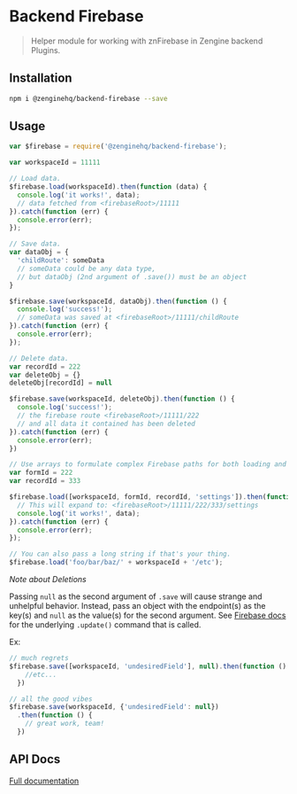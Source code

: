 # Backend Firebase

> Helper module for working with znFirebase in Zengine backend Plugins.

## Installation

```bash
npm i @zenginehq/backend-firebase --save
```

## Usage

```js
var $firebase = require('@zenginehq/backend-firebase');

var workspaceId = 11111

// Load data.
$firebase.load(workspaceId).then(function (data) {
  console.log('it works!', data);
  // data fetched from <firebaseRoot>/11111
}).catch(function (err) {
  console.error(err);
});

// Save data.
var dataObj = {
  'childRoute': someData
  // someData could be any data type,
  // but dataObj (2nd argument of .save()) must be an object
}

$firebase.save(workspaceId, dataObj).then(function () {
  console.log('success!');
  // someData was saved at <firebaseRoot>/11111/childRoute
}).catch(function (err) {
  console.error(err);
});

// Delete data.
var recordId = 222
var deleteObj = {}
deleteObj[recordId] = null

$firebase.save(workspaceId, deleteObj).then(function () {
  console.log('success!');
  // the firebase route <firebaseRoot>/11111/222
  // and all data it contained has been deleted
}).catch(function (err) {
  console.error(err);
})

// Use arrays to formulate complex Firebase paths for both loading and saving.
var formId = 222
var recordId = 333

$firebase.load([workspaceId, formId, recordId, 'settings']).then(function (data) {
  // This will expand to: <firebaseRoot>/11111/222/333/settings
  console.log('it works!', data);
}).catch(function (err) {
  console.error(err);
});

// You can also pass a long string if that's your thing.
$firebase.load('foo/bar/baz/' + workspaceId + '/etc');
```

_Note about Deletions_

Passing `null` as the second argument of `.save` will cause strange and unhelpful behavior.
Instead, pass an object with the endpoint(s) as the key(s) and `null` as the value(s) for the second argument.
See [Firebase docs](https://www.firebase.com/docs/web/api/firebase/update.html) for the underlying `.update()` command that is called.

Ex:
```js
// much regrets
$firebase.save([workspaceId, 'undesiredField'], null).then(function () {
    //etc...
  })

// all the good vibes
$firebase.save(workspaceId, {'undesiredField': null})
  .then(function () {
    // great work, team!
  })
```

## API Docs

[Full documentation](https://zenginehq.github.io/zn-backend-firebase)
